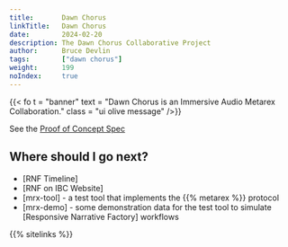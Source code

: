 ```yaml
---
title:       Dawn Chorus
linkTitle:   Dawn Chorus
date:        2024-02-20
description: The Dawn Chorus Collaborative Project
author:      Bruce Devlin
tags:        ["dawn chorus"]
weight:      199
noIndex:     true
---
```


{{< fo t = "banner" text =  "Dawn Chorus is an Immersive Audio Metarex Collaboration." class = "ui olive message" />}}

See the [Proof of Concept Spec](poc)

## Where should I go next?

* [RNF Timeline]
* [RNF on IBC Website]
* [mrx-tool] - a test tool that implements the {{% metarex %}} protocol
* [mrx-demo] - some demonstration data for the test tool to simulate [Responsive Narrative Factory] workflows

{{% sitelinks %}}
